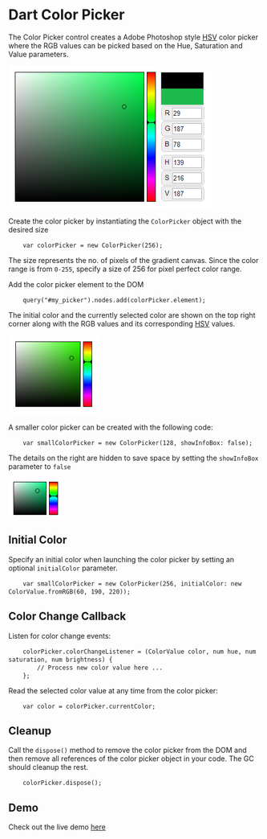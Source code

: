 # Dart Color Picker

The Color Picker control creates a Adobe Photoshop style [HSV](http://en.wikipedia.org/wiki/HSL_and_HSV) color picker where the RGB values can be picked based on the Hue, Saturation and Value parameters.

![Color Picker](docs/images/color_picker_large.png)

Create the color picker by instantiating the `ColorPicker` object with the desired size

		var colorPicker = new ColorPicker(256);

The size represents the no. of pixels of the gradient canvas.  Since the color range is from `0-255`, specify a size of 256 for pixel perfect color range. 

Add the color picker element to the DOM

		query("#my_picker").nodes.add(colorPicker.element);


The initial color and the currently selected color are shown on the top right corner along with the RGB values and its corresponding [HSV](http://en.wikipedia.org/wiki/HSL_and_HSV) values.

![Small Color Picker](docs/images/color_picker_small.png)

A smaller color picker can be created with the following code:

		var smallColorPicker = new ColorPicker(128, showInfoBox: false);

The details on the right are hidden to save space by setting the `showInfoBox` parameter to `false`

![Tiny Color Picker](docs/images/color_picker_tiny.png)

## Initial Color

Specify an initial color when launching the color picker by setting an optional `initialColor` parameter.

		var smallColorPicker = new ColorPicker(256, initialColor: new ColorValue.fromRGB(60, 190, 220));


## Color Change Callback
Listen for color change events:

		colorPicker.colorChangeListener = (ColorValue color, num hue, num saturation, num brightness) {
			// Process new color value here ...
		};

Read the selected color value at any time from the color picker:

		var color = colorPicker.currentColor;

## Cleanup
Call the `dispose()` method to remove the color picker from the DOM and then remove all references of the color picker object in your code.  The GC should cleanup the rest.

		colorPicker.dispose();

## Demo
Check out the live demo [here](#)

